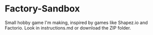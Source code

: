 # Factory-Sandbox
Small hobby game I'm making, inspired by games like Shapez.io and Factorio. Look in instructions.md or download the ZIP folder.
